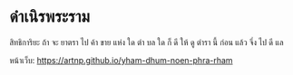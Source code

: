 # ดำเนิรพระราม
สิทธิการิยะ ถ้า จะ ยาตรา ไป ค้า ขาย แห่ง ใด ตำ บล ใด ก็ ดี ให้ ดู ตำรา นี้ ก่อน แล้ว จึ่ง ไป ดี แล

หน้าเว็บ: https://artnp.github.io/yham-dhum-noen-phra-rham
